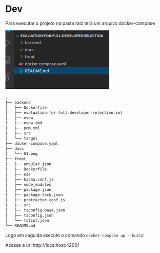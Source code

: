 # Dev

Para executar o projeto na pasta raiz terá um arquivo docker-compose

![01](./docs/01.png)

```shell
.
├── backend
│   ├── Dockerfile
│   ├── evaluation-for-full-developer-selection.iml
│   ├── mvnw
│   ├── mvnw.cmd
│   ├── pom.xml
│   ├── src
│   └── target
├── docker-compose.yaml
├── docs
│   └── 01.png
├── front
│   ├── angular.json
│   ├── Dockerfile
│   ├── e2e
│   ├── karma.conf.js
│   ├── node_modules
│   ├── package.json
│   ├── package-lock.json
│   ├── protractor.conf.js
│   ├── src
│   ├── tsconfig.base.json
│   ├── tsconfig.json
│   └── tslint.json
└── README.md
```

Logo em seguida execute o comando `docker-compose up --build`

Acesse a url http://localhost:4200/